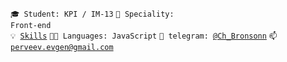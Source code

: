 <code>🎓 Student: KPI / IM-13</code>
<code>👷 Speciality: Front-end</code><br>
<code>💡 [Skills](SKILLS.md)</code>
<code>🧑‍💻 Languages: JavaScript</code>
<code>💬 telegram: [@Ch_Bronsonn](https://t.me/Ch_Bronsonn)</code>
<code>📫 [perveev.evgen@gmail.com](mailto:perveev.evgen@gmail.com)</code>
